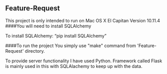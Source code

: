 ## Feature-Request
This project is only intended to run on Mac OS X El Capitan Version 10.11.4 
####You will need to install SQLAlchemy

To install  SQLAlchemy: “pip install SQLAlchemy”

####To run the project 
You simply use "make" command from 'Feature-Request' directory. 

To provide server functionality I have used Python. Framework called Flask is mainly used in this with SQLAlachemy to keep up with the data. 
